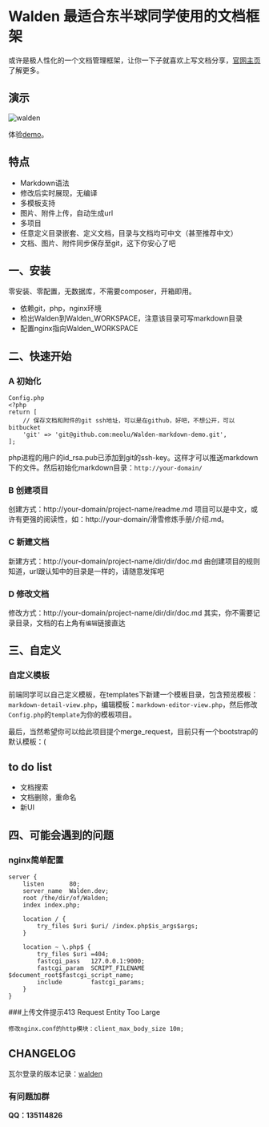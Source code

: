 # Walden 最适合东半球同学使用的文档框架

或许是极人性化的一个文档管理框架，让你一下子就喜欢上写文档分享，[官网主页](http://www.huamanshu.com/walden.html)了解更多。

## 演示
![walden](https://raw.github.com/meolu/Walden/master/static/screenshots/walden.gif)

体验[demo](http://walden.huamanshu.com/)。

## 特点

* Markdown语法
* 修改后实时展现，无编译
* 多模板支持
* 图片、附件上传，自动生成url
* 多项目
* 任意定义目录嵌套、定义文档，目录与文档均可中文（甚至推荐中文）
* 文档、图片、附件同步保存至git，这下你安心了吧

## 一、安装

零安装、零配置，无数据库，不需要composer，开箱即用。

* 依赖git，php，nginx环境
* 检出Walden到Walden_WORKSPACE，注意该目录可写markdown目录
* 配置nginx指向Walden_WORKSPACE

## 二、快速开始

### A 初始化
```
Config.php
<?php
return [
    // 保存文档和附件的git ssh地址，可以是在github，好吧，不想公开，可以bitbucket
    'git' => 'git@github.com:meolu/Walden-markdown-demo.git',
];
```
php进程的用户的id_rsa.pub已添加到git的ssh-key。这样才可以推送markdown下的文件。然后初始化markdown目录：`http://your-domain/`

### B 创建项目

创建方式：http://your-domain/project-name/readme.md
项目可以是中文，或许有更强的阅读性，如：http://your-domain/滑雪修炼手册/介绍.md。

### C 新建文档

新建方式：http://your-domain/project-name/dir/dir/doc.md
由创建项目的规则知道，url跟认知中的目录是一样的，请随意发挥吧

### D 修改文档

修改方式：http://your-domain/project-name/dir/dir/doc.md
其实，你不需要记录目录，文档的右上角有`编辑`链接直达

## 三、自定义

### 自定义模板

前端同学可以自己定义模板，在templates下新建一个模板目录，包含预览模板：`markdown-detail-view.php`，编辑模板：`markdown-editor-view.php`，然后修改`Config.php`的`template`为你的模板项目。

最后，当然希望你可以给此项目提个merge_request，目前只有一个bootstrap的默认模板：(


## to do list

* 文档搜索
* 文档删除，重命名
* 新UI

## 四、可能会遇到的问题


### nginx简单配置

```
server {
    listen       80;
    server_name  Walden.dev;
    root /the/dir/of/Walden;
    index index.php;

    location / {
        try_files $uri $uri/ /index.php$is_args$args;
    }

    location ~ \.php$ {
        try_files $uri =404;
        fastcgi_pass   127.0.0.1:9000;
        fastcgi_param  SCRIPT_FILENAME  $document_root$fastcgi_script_name;
        include        fastcgi_params;
    }
}
```

###上传文件提示413 Request Entity Too Large

```
修改nginx.conf的http模块：client_max_body_size 10m;
```

## CHANGELOG
瓦尔登录的版本记录：[walden](https://github.com/meolu/walden/blob/master/CHANGELOG.md)

### 有问题加群
**QQ：135114826**

